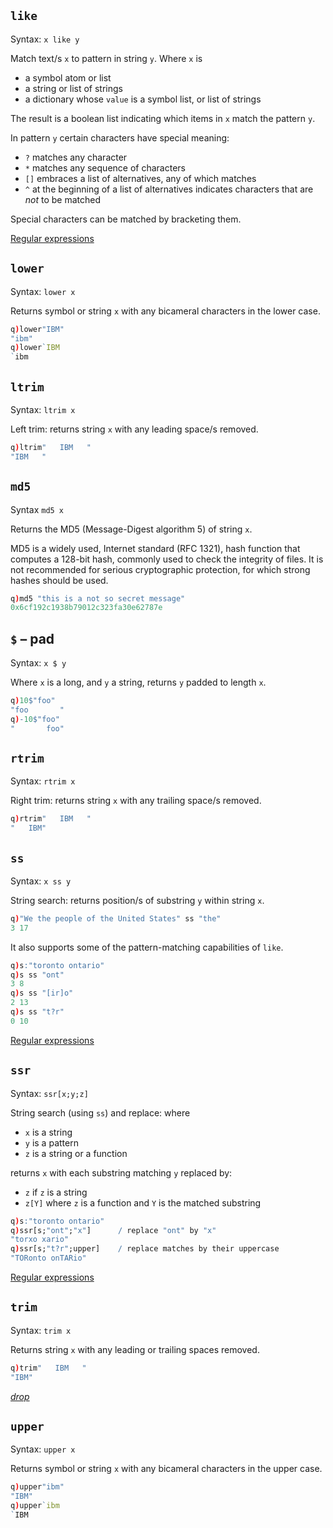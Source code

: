 ## `like`

Syntax: `x like y`

Match text/s `x` to pattern in string `y`. Where `x` is

-   a symbol atom or list
-   a string or list of strings
-   a dictionary whose `value` is a symbol list, or list of strings

The result is a boolean list indicating which items in `x` match the pattern `y`.

In pattern `y` certain characters have special meaning:

- `?` matches any character
- `*` matches any sequence of characters
- `[]` embraces a list of alternatives, any of which matches
- `^` at the beginning of a list of alternatives indicates characters that are _not_ to be matched

Special characters can be matched by bracketing them.

<i class="fa fa-hand-o-right"></i> [Regular expressions](/cookbook/regex)


## `lower`

Syntax: `lower x`

Returns symbol or string `x` with any bicameral characters in the lower case. 
```q
q)lower"IBM"
"ibm"
q)lower`IBM
`ibm
```


## `ltrim`

Syntax: `ltrim x`

Left trim: returns string `x` with any leading space/s removed.
```q
q)ltrim"   IBM   "
"IBM   "
```


## `md5`

Syntax `md5 x`

Returns the MD5 (Message-Digest algorithm 5) of string `x`. 

MD5 is a widely used, Internet standard (RFC 1321), hash function that computes a 128-bit hash, commonly used to check the integrity of files. It is not recommended for serious cryptographic protection, for which strong hashes should be used.
```q
q)md5 "this is a not so secret message"
0x6cf192c1938b79012c323fa30e62787e
```


## `$` – pad

Syntax: `x $ y`

Where `x` is a long, and `y` a string, returns `y` padded to length `x`.
```q
q)10$"foo"
"foo       "
q)-10$"foo"
"       foo"
```


## `rtrim`

Syntax: `rtrim x`

Right trim: returns string `x` with any trailing space/s removed. 
```q
q)rtrim"   IBM   "
"   IBM"
```


## `ss`

Syntax: `x ss y`

String search: returns position/s of substring `y` within string `x`.
```q
q)"We the people of the United States" ss "the"
3 17
```
It also supports some of the pattern-matching capabilities of `like`.
```q
q)s:"toronto ontario"
q)s ss "ont"
3 8
q)s ss "[ir]o"
2 13
q)s ss "t?r"
0 10
```
<i class="fa fa-hand-o-right"></i> [Regular expressions](/cookbook/regex)


## `ssr`

Syntax: `ssr[x;y;z]`

String search (using `ss`) and replace: where

- `x` is a string
- `y` is a pattern
- `z` is a string or a function

returns `x` with each substring matching `y` replaced by:

- `z` if `z` is a string 
- `z[Y]` where `z` is a function and `Y` is the matched substring
```q
q)s:"toronto ontario"
q)ssr[s;"ont";"x"]      / replace "ont" by "x"
"torxo xario"
q)ssr[s;"t?r";upper]    / replace matches by their uppercase
"TORonto onTARio"
```
<i class="fa fa-hand-o-right"></i> [Regular expressions](/cookbook/regex)


## `trim`

Syntax: `trim x`

Returns string `x` with any leading or trailing spaces removed.
```q
q)trim"   IBM   "
"IBM"
```
<i class="fa fa-hand-o-right"></i> [_drop_](lists/#_-drop)

## `upper`

Syntax: `upper x`

Returns symbol or string `x` with any bicameral characters in the upper case. 
```q
q)upper"ibm"
"IBM"
q)upper`ibm
`IBM
```


<i class="fa fa-hand-o-right"></i> 
